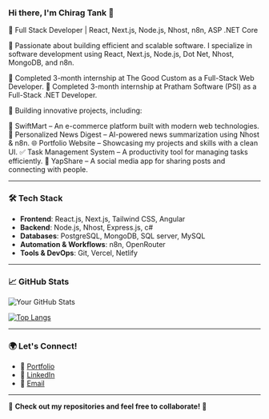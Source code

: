 ### Hi there, I'm Chirag Tank 👋

🚀 Full Stack Developer | React, Next.js, Node.js, Nhost, n8n, ASP .NET Core

🔹 Passionate about building efficient and scalable software. I specialize in software development using React, Next.js, Node.js, Dot Net, Nhost, MongoDB, and n8n.

🔹 Completed 3-month internship at The Good Custom as a Full-Stack Web Developer.
🔹 Completed 3-month internship at Pratham Software (PSI) as a Full-Stack .NET Developer.

🔹 Building innovative projects, including:

🏡 SwiftMart – An e-commerce platform built with modern web technologies.
📰 Personalized News Digest – AI-powered news summarization using Nhost & n8n.
🌐 Portfolio Website – Showcasing my projects and skills with a clean UI.
✅ Task Management System – A productivity tool for managing tasks efficiently.
💬 YapShare – A social media app for sharing posts and connecting with people.

---

### 🛠️ Tech Stack
- **Frontend**: React.js, Next.js, Tailwind CSS, Angular
- **Backend**: Node.js, Nhost,  Express.js, c#
- **Databases**: PostgreSQL, MongoDB, SQL server, MySQL
- **Automation & Workflows**: n8n, OpenRouter
- **Tools & DevOps**: Git, Vercel, Netlify

---

### 📈 GitHub Stats
![Your GitHub Stats](https://github-readme-stats.vercel.app/api?username=Chirag-Tank1971&show_icons=true&theme=radical)

[![Top Langs](https://github-readme-stats.vercel.app/api/top-langs/?username=Chirag-Tank1971&layout=compact&theme=radical)](https://github.com/Chirag-Tank1971)

---

### 🌍 Let's Connect!
- 🚀 [Portfolio](https://portfolio-chiragtank.vercel.app/)  
- 💼 [LinkedIn](#https://www.linkedin.com/in/chirag-tank-72220919b/)  
- 📧 [Email](mailto:chiragtank1971@gmail.com)

---

🔗 **Check out my repositories and feel free to collaborate!** 🚀

